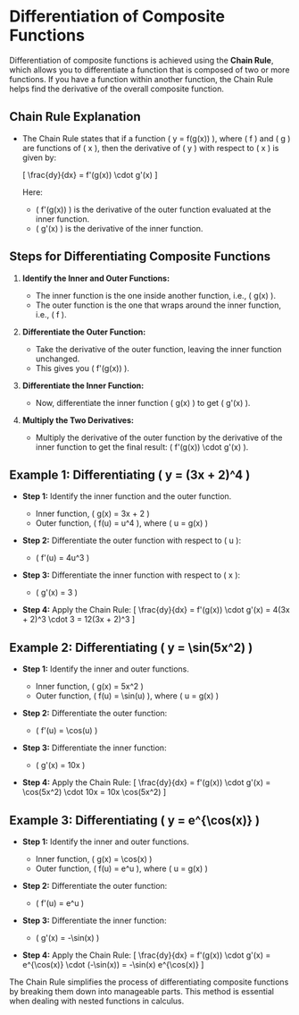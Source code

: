 # Differentiation of Composite Functions

Differentiation of composite functions is achieved using the **Chain Rule**, which allows you to differentiate a function that is composed of two or more functions. If you have a function within another function, the Chain Rule helps find the derivative of the overall composite function.

## Chain Rule Explanation
- The Chain Rule states that if a function \( y = f(g(x)) \), where \( f \) and \( g \) are functions of \( x \), then the derivative of \( y \) with respect to \( x \) is given by:
  
  \[
  \frac{dy}{dx} = f'(g(x)) \cdot g'(x)
  \]

  Here:
  - \( f'(g(x)) \) is the derivative of the outer function evaluated at the inner function.
  - \( g'(x) \) is the derivative of the inner function.

## Steps for Differentiating Composite Functions

1. **Identify the Inner and Outer Functions:**
   - The inner function is the one inside another function, i.e., \( g(x) \).
   - The outer function is the one that wraps around the inner function, i.e., \( f \).

2. **Differentiate the Outer Function:** 
   - Take the derivative of the outer function, leaving the inner function unchanged.
   - This gives you \( f'(g(x)) \).

3. **Differentiate the Inner Function:**
   - Now, differentiate the inner function \( g(x) \) to get \( g'(x) \).

4. **Multiply the Two Derivatives:**
   - Multiply the derivative of the outer function by the derivative of the inner function to get the final result: \( f'(g(x)) \cdot g'(x) \).

## Example 1: Differentiating \( y = (3x + 2)^4 \)

- **Step 1:** Identify the inner function and the outer function.
  - Inner function, \( g(x) = 3x + 2 \)
  - Outer function, \( f(u) = u^4 \), where \( u = g(x) \)

- **Step 2:** Differentiate the outer function with respect to \( u \):
  - \( f'(u) = 4u^3 \)

- **Step 3:** Differentiate the inner function with respect to \( x \):
  - \( g'(x) = 3 \)

- **Step 4:** Apply the Chain Rule:
  \[
  \frac{dy}{dx} = f'(g(x)) \cdot g'(x) = 4(3x + 2)^3 \cdot 3 = 12(3x + 2)^3
  \]

## Example 2: Differentiating \( y = \sin(5x^2) \)

- **Step 1:** Identify the inner and outer functions.
  - Inner function, \( g(x) = 5x^2 \)
  - Outer function, \( f(u) = \sin(u) \), where \( u = g(x) \)

- **Step 2:** Differentiate the outer function:
  - \( f'(u) = \cos(u) \)

- **Step 3:** Differentiate the inner function:
  - \( g'(x) = 10x \)

- **Step 4:** Apply the Chain Rule:
  \[
  \frac{dy}{dx} = f'(g(x)) \cdot g'(x) = \cos(5x^2) \cdot 10x = 10x \cos(5x^2)
  \]

## Example 3: Differentiating \( y = e^{\cos(x)} \)

- **Step 1:** Identify the inner and outer functions.
  - Inner function, \( g(x) = \cos(x) \)
  - Outer function, \( f(u) = e^u \), where \( u = g(x) \)

- **Step 2:** Differentiate the outer function:
  - \( f'(u) = e^u \)

- **Step 3:** Differentiate the inner function:
  - \( g'(x) = -\sin(x) \)

- **Step 4:** Apply the Chain Rule:
  \[
  \frac{dy}{dx} = f'(g(x)) \cdot g'(x) = e^{\cos(x)} \cdot (-\sin(x)) = -\sin(x) e^{\cos(x)}
  \]

The Chain Rule simplifies the process of differentiating composite functions by breaking them down into manageable parts. This method is essential when dealing with nested functions in calculus.

